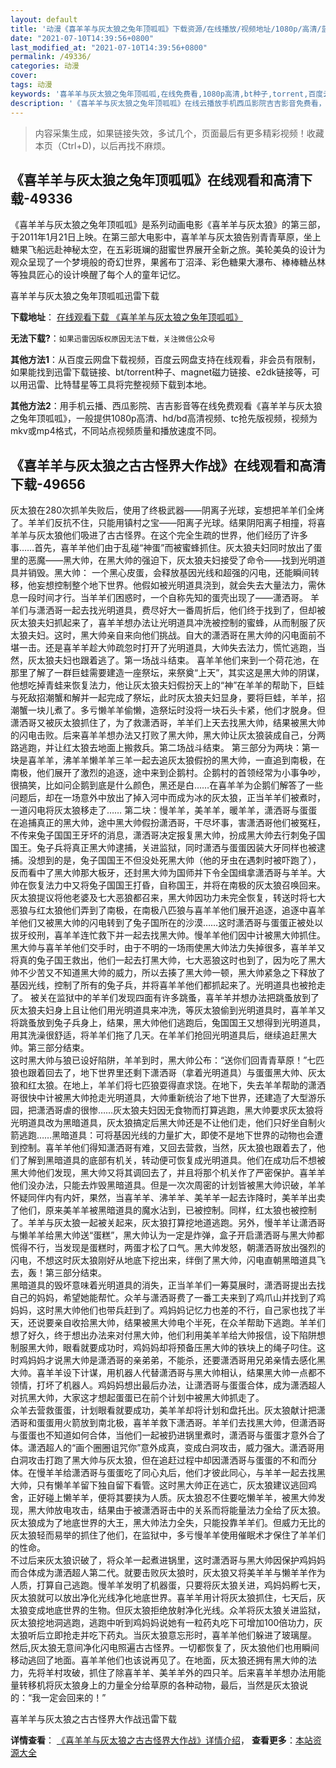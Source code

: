 ```yaml
---
layout: default
title: '动漫《喜羊羊与灰太狼之兔年顶呱呱》下载资源/在线播放/视频地址/1080p/高清/蓝光'
date: "2021-07-10T14:39:56+0800"
last_modified_at: "2021-07-10T14:39:56+0800"
permalink: /49336/
categories: 动漫
cover:
tags: 动漫
keywords: '喜羊羊与灰太狼之兔年顶呱呱,在线免费看,1080p高清,bt种子,torrent,百度云盘,magnet,磁力链,迅雷下载资源'
description: '《喜羊羊与灰太狼之兔年顶呱呱》在线云播放手机西瓜影院吉吉影音免费看，1080p高清bd/hd未删减完整版和tc抢先枪版，mkv/mp4格式，附带bt/torrent种子、magnet/磁力链、百度云盘、网盘资源迅雷下载链接'
---
```


>内容采集生成，如果链接失效，多试几个，页面最后有更多精彩视频！收藏本页（Ctrl+D)，以后再找不麻烦。


## 《喜羊羊与灰太狼之兔年顶呱呱》在线观看和高清下载-49336

《喜羊羊与灰太狼之兔年顶呱呱》是系列动画电影《喜羊羊与灰太狼》的第三部，于2011年1月21日上映。在第三部大电影中，喜羊羊与灰太狼告别青青草原，坐上糖果飞船远赴神秘太空，在五彩斑斓的甜蜜世界展开全新之旅。美轮美奂的设计为观众呈现了一个梦境般的奇幻世界，果酱布丁沼泽、彩色糖果大瀑布、棒棒糖丛林等独具匠心的设计唤醒了每个人的童年记忆。


喜羊羊与灰太狼之兔年顶呱呱迅雷下载

**下载地址**： [在线观看下载 《喜羊羊与灰太狼之兔年顶呱呱》](https://www.993dy.com//vod-detail-id-4267.html) 


**无法下载?**：`如果迅雷因版权原因无法下载，关注微信公众号 `

**其他方法1**：从百度云网盘下载视频，百度云网盘支持在线观看，非会员有限制，如果能找到迅雷下载链接、bt/torrent种子、magnet磁力链接、e2dk链接等，可以用迅雷、比特彗星等工具将完整视频下载到本地。

**其他方法2**：用手机云播、西瓜影院、吉吉影音等在线免费观看《喜羊羊与灰太狼之兔年顶呱呱》，一般提供1080p高清、hd/bd高清视频、tc抢先版视频，视频为mkv或mp4格式，不同站点视频质量和播放速度不同。


## 《喜羊羊与灰太狼之古古怪界大作战》在线观看和高清下载-49656

灰太狼在280次抓羊失败后，使用了终极武器——阴离子光球，妄想把羊羊们全烤了。羊羊们反抗不住，只能用镇村之宝——阳离子光球。结果阴阳离子相撞，将喜羊羊与灰太狼他们吸进了古古怪界。在这个完全生疏的世界，他们经历了许多事……首先，喜羊羊他们由于乱碰“神蛋”而被蜜蜂抓住。灰太狼夫妇同时放出了蛋里的恶魔——黑大帅，在黑大帅的强迫下，灰太狼夫妇接受了命令&mdash;—找到光明道具并销毁。黑大帅： 一个黑心皮蛋，会释放基因光线和超强的闪电，还能瞬间转移，他妄想控制整个地下世界。他假如被光明道具浇到，就会失去大量法力，需休息一段时间才行。当羊羊们困惑时，一个自称先知的蛋壳出现了&mdash;—潇洒哥。 羊羊们与潇洒哥一起去找光明道具，费尽好大一番周折后，他们终于找到了，但却被灰太狼夫妇抓起来了，喜羊羊想办法让光明道具冲洗被控制的蜜蜂，从而制服了灰太狼夫妇。这时，黑大帅亲自来向他们挑战。自大的潇洒哥在黑大帅的闪电面前不堪一击。还是喜羊羊趁大帅疏忽时打开了光明道具，大帅失去法力，慌忙逃跑，当然，灰太狼夫妇也跟着逃了。第一场战斗结束。 喜羊羊他们来到一个荷花池，在那里了解了一群巨蛙需要建造一座祭坛，来祭奠&ldquo;上天”，其实这是黑大帅的阴谋，他想吃掉青蛙来恢复法力，他让灰太狼夫妇假扮天上的“神&rdquo;在羊羊的帮助下，巨蛙与死敌招潮蟹和解并一起完成了祭坛，此时灰太狼夫妇显身，要将巨蛙，羊羊，招潮蟹一块儿煮了。多亏懒羊羊偷懒，造祭坛时没将一块石头卡紧，他们才脱身。但潇洒哥又被灰太狼抓住了，为了救潇洒哥，羊羊们上天去找黑大帅，结果被黑大帅的闪电击败。后来喜羊羊想办法又打败了黑大帅，黑大帅让灰太狼装成自己，分两路逃跑，并让红太狼去地面上搬救兵。第二场战斗结束。 第三部分为两块：第一块是喜羊羊，沸羊羊懒羊羊三羊一起去追灰太狼假扮的黑大帅，一直追到南极，在南极，他们展开了激烈的追逐，途中来到企鹅村。企鹅村的首领经常为小事争吵，很搞笑，比如问企鹅到底是什么颜色，黑还是白……在喜羊羊为企鹅们解答了一些问题后，却在一场意外中放出了掉入河中而成为冰的灰太狼，正当羊羊们被煮时，一道闪电将灰太狼移走了…… 第二块：慢羊羊，美羊羊，暖羊羊，潇洒哥与蛋蛋在追捕真正的黑大帅，途中黑大帅假扮潇洒哥，干尽坏事，害潇洒哥他们被冤枉，不传来兔子国国王牙坏的消息，潇洒哥决定报复黑大帅，扮成黑大帅去行刺兔子国国王。兔子兵将真正黑大帅逮捕，关进监狱，同时潇洒与蛋蛋因装大牙同样也被逮捕。没想到的是，兔子国国王不但没处死黑大帅（他的牙虫在遇刺时被吓跑了），反而看中了黑大帅那大板牙，还封黑大帅为国师并下令全国缉拿潇洒哥与羊羊。大帅在恢复法力中又将兔子国国王打昏，自称国王，并将在南极的灰太狼召唤回来。灰太狼提议将他老婆及七大恶狼都召来，黑大帅因功力未完全恢复，转送时将七大恶狼与红太狼他们弄到了南极，在南极八匹狼与喜羊羊他们展开追逐，追逐中喜羊羊他们又被黑大帅的闪电转到了兔子国所在的沙漠……这时潇洒哥与蛋蛋正被处以拔牙绞刑，喜羊羊连忙救下并一起去找黑大帅。慢羊羊他们因中计被黑大帅抓住。黑大帅与喜羊羊他们交手时，由于不明的一场雨使黑大帅法力失掉很多，喜羊羊又将真的兔子国王救出，他们一起去打黑大帅，七大恶狼这时也到了，因为吃了黑大帅不少苦又不知道黑大帅的威力，所以去揍了黑大帅一顿，黑大帅紧急之下释放了基因光线，控制了所有的兔子兵，并将喜羊羊他们都抓起来了。光明道具也被抢走了。 被关在监狱中的羊羊们发现四面有许多跳蚤，喜羊羊并想办法把跳蚤放到了灰太狼夫妇身上且让他们用光明道具来冲洗，等灰太狼偷到光明道具时，喜羊羊又将跳蚤放到兔子兵身上，结果，黑大帅他们逃跑后，兔国国王又想得到光明道具，用其洗澡很舒适，将羊羊们拖了几天。在羊羊们抢回光明道具后，继续追赶黑大帅。第三部分结束。<br />这时黑大帅与狼已设好陷阱，羊羊到时，黑大帅公布：“送你们回青青草原！&rdquo;七匹狼也跟着回去了，地下世界里还剩下潇洒哥（拿着光明道具）与蛋蛋黑大帅、灰太狼和红太狼。在地上，羊羊们将七匹狼耍得直求饶。在地下，失去羊羊帮助的潇洒哥很快中计被黑大帅抢走光明道具，大帅重新统治了地下世界，还建造了大型游乐园，把潇洒哥虐的很惨……灰太狼夫妇因无食物而打算逃跑，黑大帅要求灰太狼将光明道具改为黑暗道具，灰太狼搞定后黑大帅还是不让他们走，他们只好坐自制火箭逃跑……黑暗道具：可将基因光线的力量扩大，即使不是地下世界的动物也会遭到控制。喜羊羊他们得知潇洒哥有难，又回去营救，当然，灰太狼也跟着去了，他们了解到黑暗道具的底部有机关，转动便可恢复成光明道具。他们在成功后不想被黑大帅他们发现，黑大帅又将其调回去了，并且将那个机关作了严密保护。喜羊羊他们没办法，只能去炸毁黑暗道具。但是一次次周密的计划皆被黑大帅识破，羊羊怀疑同伴内有内奸，果然，当喜羊羊、沸羊羊、美羊羊一起去诈降时，美羊羊出卖了他们，原来美羊羊被黑暗道具的魔水沾到，已被控制。同样，红太狼也被控制了。羊羊与灰太狼一起被关起来，灰太狼打算挖地道逃跑。另外，慢羊羊让潇洒哥与懒羊羊给黑大帅送&ldquo;蛋糕”，黑大帅认为一定是炸弹，盒子开启潇洒哥与黑大帅都慌得不行，当发现是蛋糕时，两蛋才松了口气。黑大帅发怒，朝潇洒哥放出强烈的闪电，不想这时灰太狼刚好从地底下挖出来，绊倒了黑大帅，闪电直朝黑暗道具飞去，轰！第三部分结束。<br />黑暗道具的毁坏意味着光明道具的消失，正当羊羊们一筹莫展时，潇洒哥提出去找自己的妈妈，希望她能帮忙。众羊与潇洒哥费了一番工夫来到了鸡爪山并找到了鸡妈妈，这时黑大帅他们也带兵赶到了。鸡妈妈记忆力也差的不行，自己家也找了半天，还说要亲自收拾黑大帅，结果被黑大帅电个半死，在众羊帮助下逃跑。羊羊们想了好久，终于想出办法来对付黑大帅，他们利用美羊羊给大帅报信，设下陷阱想制服黑大帅，眼看就要成功时，鸡妈妈却将预备压黑大帅的铁块上的绳子叼住。这时鸡妈妈才说黑大帅是潇洒哥的亲弟弟，不能杀，还要潇洒哥用兄弟亲情去感化黑大帅。喜羊羊设下计谋，用机器人代替潇洒哥与黑大帅相认，结果黑大帅一点都不领情，打坏了机器人。鸡妈妈想出最后办法，让潇洒哥与蛋蛋合体，成为潇洒超人对抗黑大帅，大家这才想起蛋蛋已在前个计划中被黑大帅抓走了。<br />众羊去营救蛋蛋，计划眼看就要成功，美羊羊却将计划和盘托出。灰太狼献计把潇洒哥和蛋蛋用火箭放到南北极，喜羊羊救下潇洒哥。羊羊们去找黑大帅，但潇洒哥与蛋蛋也不知道如何合体，当他们一起被扔进锅里煮时，潇洒哥与蛋蛋才意外合了体。潇洒超人的“画个圈圈诅咒你&rdquo;意外成真，变成白洞攻击，威力强大。潇洒哥用白洞攻击打跑了黑大帅与灰太狼，但在追赶过程中却因潇洒哥与蛋蛋的不和而分体。在慢羊羊给潇洒哥与蛋蛋吃了同心丸后，他们才彼此同心，与羊羊一起去找黑大帅，只有懒羊羊留下独自留下看管。这时黑大帅正在逃亡，灰太狼建议逃回鸡舍，正好碰上懒羊羊，便将其要挟为人质。灰太狼忍不住要吃懒羊羊，被黑大帅发现，黑大帅放电攻击，结果由于被潇洒哥击中的关系而将能量法力全给了灰太狼。灰太狼成为了地底世界的大王，黑大帅法力全失，只能投靠羊羊们。但威力无比的灰太狼轻而易举的抓住了他们，在监狱中，多亏慢羊羊使用催眠术才保住了羊羊们的性命。<br />不过后来灰太狼识破了，将众羊一起煮进锅里，这时潇洒哥与黑大帅因保护鸡妈妈而合体成为潇洒超人第二代。就要击败灰太狼时，灰太狼又将美羊羊与懒羊羊作为人质，打算自己逃跑。慢羊羊发明了机器蛋，只要将灰太狼关进，鸡妈妈孵七天，灰太狼就可以放出净化光线净化地底世界。喜羊羊用计将灰太狼抓住，七天后，灰太狼变成地底世界的生物。但灰太狼拒绝放射净化光线。众羊将灰太狼关进监狱，灰太狼挖地洞逃跑，逃跑中听到鸡妈妈说她有一粒药丸吃下可增加100倍功力，灰太狼听后立即抢走并吃下药丸。当灰太狼意忘形时，喜羊羊他们躲进了玻璃屋。 然后,灰太狼无意间净化闪电照遍古古怪界。一切都恢复了，灰太狼他们也用瞬间移动逃回了地面。喜羊羊他们也该说再见了。在地面，灰太狼还拥有黑大帅的法力，先将羊村攻破，抓住了除喜羊羊、美羊羊外的四只羊。后来喜羊羊想办法用能量转移机将灰太狼身上的力量全分给草原的各种动物，最后，当然是灰太狼说的：&ldquo;我一定会回来的！”


喜羊羊与灰太狼之古古怪界大作战迅雷下载

**详情查看**： [《喜羊羊与灰太狼之古古怪界大作战》详情介绍](/movie/49656/)， **查看更多**：[本站资源大全](/movie/t/all/)

